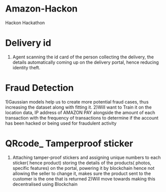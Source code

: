 # Amazon-Hackon
Hackon Hackathon

# Delivery id
1) Agent scanning the id card of the person collecting the delivery, the details automatically coming up on the delivery portal, hence reducing identity theft.
 
# Fraud Detection
1)Gaussian models help us to create more potential fraud cases, thus increasing the dataset along with fitting it.
2)Will want to Train it on the location data, IP address of AMAZON PAY alongside the amount of each transaction with the frequency of transactions to determine if the account has been hacked or being used for fraudulent activity

# QRcode_ Tamperproof sticker
1) Attaching tamper-proof stickers and assigning unique numbers to each sticker( hence product) storing the details of the products( photos, specific features) on the portal, powering it by blockchain hence not allowing the seller to change it, makes sure the product sent to the customer is the one that is returned
2)Will move towards making this decentralised using Blockchain
